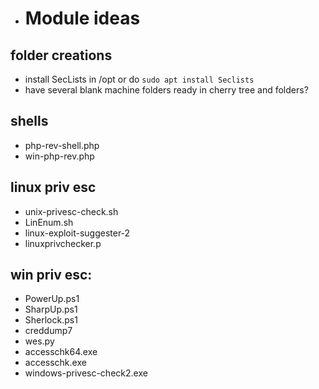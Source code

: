 - # Module ideas

## folder creations
- install SecLists in /opt or do `sudo apt install Seclists`
- have several blank machine folders ready in cherry tree and folders?  

## shells
- php-rev-shell.php
- win-php-rev.php

## linux priv esc
- unix-privesc-check.sh
- LinEnum.sh
- linux-exploit-suggester-2
- linuxprivchecker.p

## win priv esc: 
- PowerUp.ps1
- SharpUp.ps1
- Sherlock.ps1
- creddump7
- wes.py
- accesschk64.exe
- accesschk.exe
- windows-privesc-check2.exe
